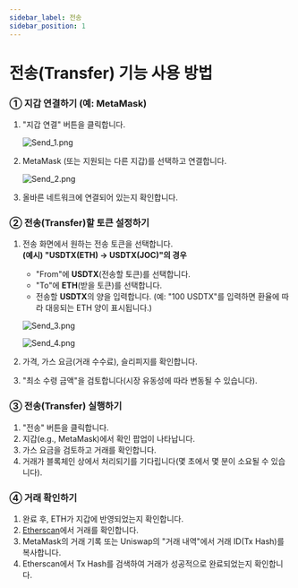 ```yaml
---
sidebar_label: 전송
sidebar_position: 1
---
```


# 전송(Transfer) 기능 사용 방법

### **① 지갑 연결하기 (예: MetaMask)**

1. "지갑 연결" 버튼을 클릭합니다.
    
    ![Send_1.png](/img/docs/Send_1.png)
    
2. MetaMask (또는 지원되는 다른 지갑)를 선택하고 연결합니다.
    
    ![Send_2.png](/img/docs/Send_2.png)
    
3. 올바른 네트워크에 연결되어 있는지 확인합니다.

### **② 전송(Transfer)할 토큰 설정하기**

1. 전송 화면에서 원하는 전송 토큰을 선택합니다.  
   **(예시) "USDTX(ETH) → USDTX(JOC)"의 경우**  
   - "From"에 **USDTX**(전송할 토큰)를 선택합니다.  
   - "To"에 **ETH**(받을 토큰)를 선택합니다.  
   - 전송할 **USDTX**의 양을 입력합니다. (예: "100 USDTX"를 입력하면 환율에 따라 대응되는 ETH 양이 표시됩니다.)
    
    ![Send_3.png](/img/docs/Send_3.png)

    ![Send_4.png](/img/docs/Send_4.png)
        
2. 가격, 가스 요금(거래 수수료), 슬리피지를 확인합니다.  
3. "최소 수령 금액"을 검토합니다(시장 유동성에 따라 변동될 수 있습니다).

### **③ 전송(Transfer) 실행하기**

1. "전송" 버튼을 클릭합니다.  
2. 지갑(e.g., MetaMask)에서 확인 팝업이 나타납니다.  
3. 가스 요금을 검토하고 거래를 확인합니다.  
4. 거래가 블록체인 상에서 처리되기를 기다립니다(몇 초에서 몇 분이 소요될 수 있습니다).

### **④ 거래 확인하기**

1. 완료 후, ETH가 지갑에 반영되었는지 확인합니다.  
2. [Etherscan](https://etherscan.io/)에서 거래를 확인합니다.  
3. MetaMask의 거래 기록 또는 Uniswap의 "거래 내역"에서 거래 ID(Tx Hash)를 복사합니다.  
4. Etherscan에서 Tx Hash를 검색하여 거래가 성공적으로 완료되었는지 확인합니다.